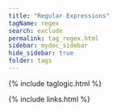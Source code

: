 ```yaml
---
title: "Regular Expressions"
tagName: regex
search: exclude
permalink: tag_regex.html
sidebar: mydoc_sidebar
hide_sidebar: true
folder: tags
---
```


{% include taglogic.html %}

{% include links.html %}
